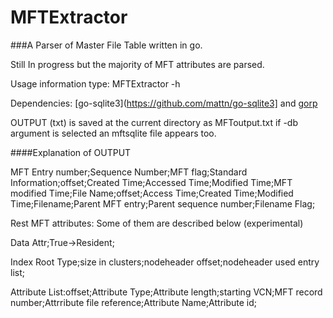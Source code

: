 MFTExtractor
============

###A Parser  of Master File Table written  in go.

Still In progress but the majority of MFT attributes are parsed.



Usage information  type: MFTExtractor  -h

Dependencies: [go-sqlite3](https://github.com/mattn/go-sqlite3] and [gorp](https://github.com/coopernurse/gorp)


OUTPUT  (txt) is saved at the current directory as MFToutput.txt if -db argument is selected an mftsqlite file appears too.

####Explanation of OUTPUT

MFT Entry number;Sequence Number;MFT flag;Standard Information;offset;Created Time;Accessed Time;Modified Time;MFT modified Time;File Name;offset;Access Time;Created Time;Modified Time;Filename;Parent MFT entry;Parent sequence number;Filename Flag;

Rest MFT attributes: Some of them are described below (experimental)

Data Attr;True->Resident;

Index Root Type;size in clusters;nodeheader offset;nodeheader used entry list;

Attribute List:offset;Attribute Type;Attribute length;starting VCN;MFT record number;Attrribute file reference;Attribute Name;Attribute id;
			     
